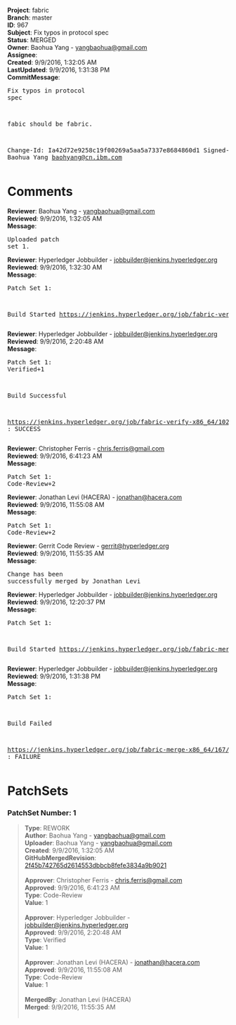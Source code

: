 <strong>Project</strong>: fabric<br><strong>Branch</strong>: master<br><strong>ID</strong>: 967<br><strong>Subject</strong>: Fix typos in protocol spec<br><strong>Status</strong>: MERGED<br><strong>Owner</strong>: Baohua Yang - yangbaohua@gmail.com<br><strong>Assignee</strong>:<br><strong>Created</strong>: 9/9/2016, 1:32:05 AM<br><strong>LastUpdated</strong>: 9/9/2016, 1:31:38 PM<br><strong>CommitMessage</strong>:<br><pre>Fix typos in protocol spec

fabic should be fabric.

Change-Id: Ia42d72e9258c19f00269a5aa5a7337e8684860d1
Signed-off-by: Baohua Yang <baohyang@cn.ibm.com>
</pre><h1>Comments</h1><strong>Reviewer</strong>: Baohua Yang - yangbaohua@gmail.com<br><strong>Reviewed</strong>: 9/9/2016, 1:32:05 AM<br><strong>Message</strong>: <pre>Uploaded patch set 1.</pre><strong>Reviewer</strong>: Hyperledger Jobbuilder - jobbuilder@jenkins.hyperledger.org<br><strong>Reviewed</strong>: 9/9/2016, 1:32:30 AM<br><strong>Message</strong>: <pre>Patch Set 1:

Build Started https://jenkins.hyperledger.org/job/fabric-verify-x86_64/1029/</pre><strong>Reviewer</strong>: Hyperledger Jobbuilder - jobbuilder@jenkins.hyperledger.org<br><strong>Reviewed</strong>: 9/9/2016, 2:20:48 AM<br><strong>Message</strong>: <pre>Patch Set 1: Verified+1

Build Successful 

https://jenkins.hyperledger.org/job/fabric-verify-x86_64/1029/ : SUCCESS</pre><strong>Reviewer</strong>: Christopher Ferris - chris.ferris@gmail.com<br><strong>Reviewed</strong>: 9/9/2016, 6:41:23 AM<br><strong>Message</strong>: <pre>Patch Set 1: Code-Review+2</pre><strong>Reviewer</strong>: Jonathan Levi (HACERA) - jonathan@hacera.com<br><strong>Reviewed</strong>: 9/9/2016, 11:55:08 AM<br><strong>Message</strong>: <pre>Patch Set 1: Code-Review+2</pre><strong>Reviewer</strong>: Gerrit Code Review - gerrit@hyperledger.org<br><strong>Reviewed</strong>: 9/9/2016, 11:55:35 AM<br><strong>Message</strong>: <pre>Change has been successfully merged by Jonathan Levi</pre><strong>Reviewer</strong>: Hyperledger Jobbuilder - jobbuilder@jenkins.hyperledger.org<br><strong>Reviewed</strong>: 9/9/2016, 12:20:37 PM<br><strong>Message</strong>: <pre>Patch Set 1:

Build Started https://jenkins.hyperledger.org/job/fabric-merge-x86_64/167/</pre><strong>Reviewer</strong>: Hyperledger Jobbuilder - jobbuilder@jenkins.hyperledger.org<br><strong>Reviewed</strong>: 9/9/2016, 1:31:38 PM<br><strong>Message</strong>: <pre>Patch Set 1:

Build Failed 

https://jenkins.hyperledger.org/job/fabric-merge-x86_64/167/ : FAILURE</pre><h1>PatchSets</h1><h3>PatchSet Number: 1</h3><blockquote><strong>Type</strong>: REWORK<br><strong>Author</strong>: Baohua Yang - yangbaohua@gmail.com<br><strong>Uploader</strong>: Baohua Yang - yangbaohua@gmail.com<br><strong>Created</strong>: 9/9/2016, 1:32:05 AM<br><strong>GitHubMergedRevision</strong>: [2f45b742765d2614553dbbcb8fefe3834a9b9021](https://github.com/hyperledger-gerrit-archive/fabric/commit/2f45b742765d2614553dbbcb8fefe3834a9b9021)<br><br><strong>Approver</strong>: Christopher Ferris - chris.ferris@gmail.com<br><strong>Approved</strong>: 9/9/2016, 6:41:23 AM<br><strong>Type</strong>: Code-Review<br><strong>Value</strong>: 1<br><br><strong>Approver</strong>: Hyperledger Jobbuilder - jobbuilder@jenkins.hyperledger.org<br><strong>Approved</strong>: 9/9/2016, 2:20:48 AM<br><strong>Type</strong>: Verified<br><strong>Value</strong>: 1<br><br><strong>Approver</strong>: Jonathan Levi (HACERA) - jonathan@hacera.com<br><strong>Approved</strong>: 9/9/2016, 11:55:08 AM<br><strong>Type</strong>: Code-Review<br><strong>Value</strong>: 1<br><br><strong>MergedBy</strong>: Jonathan Levi (HACERA)<br><strong>Merged</strong>: 9/9/2016, 11:55:35 AM<br><br></blockquote>
